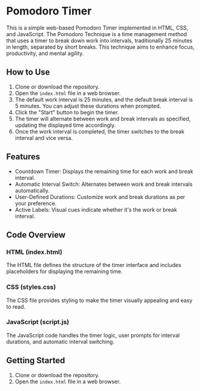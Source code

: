 # Pomodoro Timer

This is a simple web-based Pomodoro Timer implemented in HTML, CSS, and JavaScript. The Pomodoro Technique is a time management method that uses a timer to break down work into intervals, traditionally 25 minutes in length, separated by short breaks. This technique aims to enhance focus, productivity, and mental agility.

## How to Use

1. Clone or download the repository.
2. Open the `index.html` file in a web browser.
3. The default work interval is 25 minutes, and the default break interval is 5 minutes. You can adjust these durations when prompted.
4. Click the "Start" button to begin the timer.
5. The timer will alternate between work and break intervals as specified, updating the displayed time accordingly.
6. Once the work interval is completed, the timer switches to the break interval and vice versa.

## Features

- Countdown Timer: Displays the remaining time for each work and break interval.
- Automatic Interval Switch: Alternates between work and break intervals automatically.
- User-Defined Durations: Customize work and break durations as per your preference.
- Active Labels: Visual cues indicate whether it's the work or break interval.

## Code Overview

### HTML (index.html)

The HTML file defines the structure of the timer interface and includes placeholders for displaying the remaining time.

### CSS (styles.css)

The CSS file provides styling to make the timer visually appealing and easy to read.

### JavaScript (script.js)

The JavaScript code handles the timer logic, user prompts for interval durations, and automatic interval switching.

## Getting Started

1. Clone or download the repository.
2. Open the `index.html` file in a web browser.

